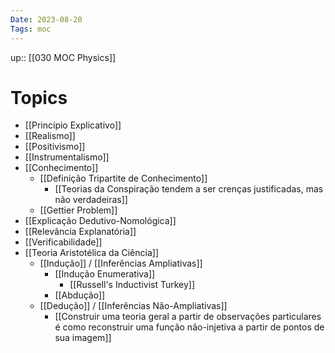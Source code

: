 ```yaml
---
Date: 2023-08-20
Tags: moc
---
```

up:: [[030 MOC Physics]]
# Topics
- [[Princípio Explicativo]]
- [[Realismo]]
- [[Positivismo]]
- [[Instrumentalismo]]
- [[Conhecimento]]
	- [[Definição Tripartite de Conhecimento]]
		- [[Teorias da Conspiração tendem a ser crenças justificadas, mas não verdadeiras]]
	- [[Gettier Problem]]
- [[Explicação Dedutivo-Nomológica]]
- [[Relevância Explanatória]]
- [[Verificabilidade]]
- [[Teoria Aristotélica da Ciência]]
	- [[Indução]] / [[Inferências Ampliativas]]
		- [[Indução Enumerativa]]
			- [[Russell's Inductivist Turkey]]
		- [[Abdução]]
	- [[Dedução]] / [[Inferências Não-Ampliativas]]
		- [[Construir uma teoria geral a partir de observações particulares é como reconstruir uma função não-injetiva a partir de pontos de sua imagem]]

